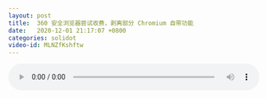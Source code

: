 ```yaml
---
layout: post
title:  360 安全浏览器尝试收费，剥离部分 Chromium 自带功能
date:   2020-12-01 21:17:07 +0800
categories: solidot
video-id: MLNZfKshftw
---
```


<audio src="/assets/8e8ad986b93eec2268ba6cc9393c046d.mp3" style="width: 100%;" controls></audio>

